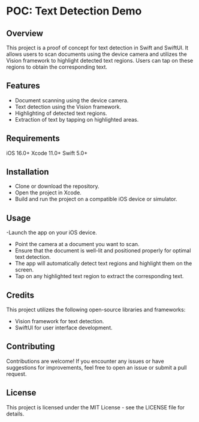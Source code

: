 # POC: Text Detection Demo

## Overview

This project is a proof of concept for text detection in Swift and SwiftUI. It allows users to scan documents using the device camera and utilizes the Vision framework to highlight detected text regions. Users can tap on these regions to obtain the corresponding text.

## Features

- Document scanning using the device camera.
- Text detection using the Vision framework.
- Highlighting of detected text regions.
- Extraction of text by tapping on highlighted areas.

## Requirements

iOS 16.0+
Xcode 11.0+
Swift 5.0+

## Installation

- Clone or download the repository.
- Open the project in Xcode.
- Build and run the project on a compatible iOS device or simulator.

## Usage

-Launch the app on your iOS device.
- Point the camera at a document you want to scan.
- Ensure that the document is well-lit and positioned properly for optimal text detection.
- The app will automatically detect text regions and highlight them on the screen.
- Tap on any highlighted text region to extract the corresponding text.

## Credits

This project utilizes the following open-source libraries and frameworks:

- Vision framework for text detection.
- SwiftUI for user interface development.

## Contributing

Contributions are welcome! If you encounter any issues or have suggestions for improvements, feel free to open an issue or submit a pull request.

## License

This project is licensed under the MIT License - see the LICENSE file for details.